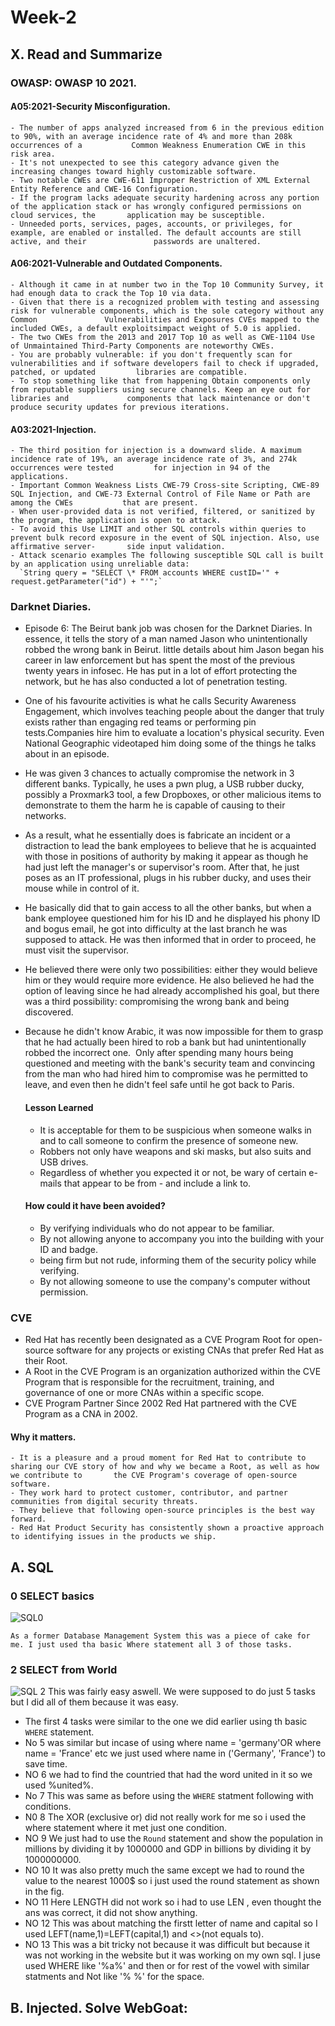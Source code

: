 # Week-2

## X. Read and Summarize

### OWASP: OWASP 10 2021.
  #### A05:2021-Security Misconfiguration.
    - The number of apps analyzed increased from 6 in the previous edition to 90%, with an average incidence rate of 4% and more than 208k occurrences of a           Common Weakness Enumeration CWE in this risk area.
    - It's not unexpected to see this category advance given the increasing changes toward highly customizable software.
    - Two notable CWEs are CWE-611 Improper Restriction of XML External Entity Reference and CWE-16 Configuration. 
    - If the program lacks adequate security hardening across any portion of the application stack or has wrongly configured permissions on cloud services, the       application may be susceptible. 
    - Unneeded ports, services, pages, accounts, or privileges, for example, are enabled or installed. The default accounts are still active, and their               passwords are unaltered.
  #### A06:2021-Vulnerable and Outdated Components.
    - Although it came in at number two in the Top 10 Community Survey, it had enough data to crack the Top 10 via data.
    - Given that there is a recognized problem with testing and assessing risk for vulnerable components, which is the sole category without any Common               Vulnerabilities and Exposures CVEs mapped to the included CWEs, a default exploitsimpact weight of 5.0 is applied.
    - The two CWEs from the 2013 and 2017 Top 10 as well as CWE-1104 Use of Unmaintained Third-Party Components are noteworthy CWEs.
    - You are probably vulnerable: if you don't frequently scan for vulnerabilities and if software developers fail to check if upgraded, patched, or updated         libraries are compatible.
    - To stop something like that from happening Obtain components only from reputable suppliers using secure channels. Keep an eye out for libraries and             components that lack maintenance or don't produce security updates for previous iterations.
  #### A03:2021-Injection.
    - The third position for injection is a downward slide. A maximum incidence rate of 19%, an average incidence rate of 3%, and 274k occurrences were tested         for injection in 94 of the applications.
    - Important Common Weakness Lists CWE-79 Cross-site Scripting, CWE-89 SQL Injection, and CWE-73 External Control of File Name or Path are among the CWEs           that are present.
    - When user-provided data is not verified, filtered, or sanitized by the program, the application is open to attack.
    - To avoid this Use LIMIT and other SQL controls within queries to prevent bulk record exposure in the event of SQL injection. Also, use affirmative server-       side input validation.
    - Attack scenario examples The following susceptible SQL call is built by an application using unreliable data:
      `String query = "SELECT \* FROM accounts WHERE custID='" + request.getParameter("id") + "'";`
### Darknet Diaries.
  - Episode 6: The Beirut bank job was chosen for the Darknet Diaries. In essence, it tells the story of a man named Jason who unintentionally robbed the         wrong bank in Beirut. little details about him Jason began his career in law enforcement but has spent the most of the previous twenty years in infosec.
    He has put in a lot of effort protecting the network, but he has also conducted a lot of penetration testing.
  - One of his favourite activities is what he calls Security Awareness Engagement, which involves teaching people about the danger that truly exists rather     than engaging red teams or performing pin tests.Companies hire him to evaluate a location's physical security. Even National Geographic videotaped him       doing some of the things he talks about in an episode.
  - He was given 3 chances to actually compromise the network in 3 different banks. Typically, he uses a pwn plug, a USB rubber ducky, possibly a Proxmark3       tool, a few Dropboxes, or other malicious items to demonstrate to them the harm he is capable of causing to their networks.
  - As a result, what he essentially does is fabricate an incident or a distraction to lead the bank employees to believe that he is acquainted with those in     positions of authority by making it appear as though he had just left the manager's or supervisor's room. After that, he just poses as an IT                 professional, plugs in his rubber ducky, and uses their mouse while in control of it.
  - He basically did that to gain access to all the other banks, but when a bank employee questioned him for his ID and he displayed his phony ID and bogus       email, he got into difficulty at the last branch he was supposed to attack. He was then informed that in order to proceed, he must visit the supervisor.
  - He believed there were only two possibilities: either they would believe him or they would require more evidence. He also believed he had the option of       leaving since he had already accomplished his goal, but there was a third possibility: compromising the wrong bank and being discovered.
  - Because he didn't know Arabic, it was now impossible for them to grasp that he had actually been hired to rob a bank but had unintentionally robbed the       incorrect one.  Only after spending many hours being questioned and meeting with the bank's security team and convincing from the man who had hired him       to compromise was he permitted to leave, and even then he didn't feel safe until he got back to Paris.
  
    #### Lesson Learned 
    - It is acceptable for them to be suspicious when someone walks in and to call someone to confirm the presence of someone new.
    - Robbers not only have weapons and ski masks, but also suits and USB drives.
    - Regardless of whether you expected it or not, be wary of certain e-mails that appear to be from - and include a link to.
    #### How could it have been avoided?
    - By verifying individuals who do not appear to be familiar.
    - By not allowing anyone to accompany you into the building with your ID and badge.
    - being firm but not rude, informing them of the security policy while verifying.
    - By not allowing someone to use the company's computer without permission.
### CVE
 - Red Hat has recently been designated as a CVE Program Root for open-source software for any projects or existing CNAs that prefer Red Hat as their Root.
 - A Root in the CVE Program is an organization authorized within the CVE Program that is responsible for the recruitment, training, and governance of one or    more CNAs within a specific scope.
 - CVE Program Partner Since 2002 Red Hat partnered with the CVE Program as a CNA in 2002.
  #### Why it matters.
    - It is a pleasure and a proud moment for Red Hat to contribute to sharing our CVE story of how and why we became a Root, as well as how we contribute to       the CVE Program's coverage of open-source software.
    - They work hard to protect customer, contributor, and partner communities from digital security threats.
    - They believe that following open-source principles is the best way forward.
    - Red Hat Product Security has consistently shown a proactive approach to identifying issues in the products we ship.
## A. SQL
  ### 0 SELECT basics
  ![SQL0](https://user-images.githubusercontent.com/102954934/215616798-e7d044a8-0c8f-4bf1-89da-320d9d3ea6a7.jpeg)

    As a former Database Management System this was a piece of cake for me. I just used tha basic Where statement all 3 of those tasks.
  ### 2 SELECT from World
  ![SQL 2](https://user-images.githubusercontent.com/102954934/215617195-d54609cf-3f97-47aa-bfba-f85f71a1862e.jpeg)
  This was fairly easy aswell. We were supposed to do just 5 tasks but I did all of them because it was easy. 
  - The first 4 tasks were similar to the one we did earlier using th basic `WHERE` statement. 
  - No 5 was similar but incase of using where name = 'germany'OR where name = 'France' etc we just used where name in ('Germany', 'France') to save time. 
  - NO 6 we had to find the countried that had the word united in it so we used %united%. 
  - No 7 This was same as before using the `WHERE` statment following with conditions.
  - N0 8 The XOR (exclusive or) did not really work for me so i used the where statement where it met just one condition.
  - NO 9 We just had to use the `Round` statement and show the population in millions by dividing it by 1000000 and GDP in billions by dividing it by             1000000000.
  - NO 10 It was also pretty much the same except we had to round the value to the nearest 1000$ so i just used the round statement as shown in the fig.
  - NO 11 Here LENGTH did not work so i had to use LEN , even thought the ans was correct, it did not show anything.
  - NO 12 This was about matching the firstt letter of name and capital so I used LEFT(name,1)=LEFT(capital,1) and <>(not equals to).
  - NO 13 This was a bit tricky not because it was difficult but because it was not working in the website but it was working on my own sql. I juse used         WHERE like '%a%' and then or for rest of the vowel with similar statments and Not like '% %' for the space.

## B. Injected. Solve WebGoat:
  
